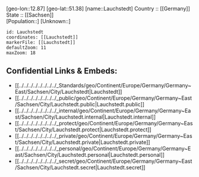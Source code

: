 ﻿---
location: [51.38,12.87] 
mapzoom: [7,12] 
mapmarker: city 
type: City
tags:
- geo/City


SpocWebEntityId: 31869
isDeleted: false
confidential: public

---
[geo-lon::12.87] 
[geo-lat::51.38] 
[name::Lauchstedt] 
Country :: [[Germany]]  
State :: [[Sachsen]]  
[Population::] 
[Unknown::] 


```leaflet
id: Lauchstedt
coordinates: [[Lauchstedt]] 
markerFile: [[Lauchstedt]] 
defaultZoom: 11 
maxZoom: 18
```


## Confidential Links & Embeds: 
- [[../../../../../../../../_Standards/geo/Continent/Europe/Germany/Germany~East/Sachsen/City/Lauchstedt|Lauchstedt]] 
- [[../../../../../../../../_public/geo/Continent/Europe/Germany/Germany~East/Sachsen/City/Lauchstedt.public|Lauchstedt.public]] 
- [[../../../../../../../../_internal/geo/Continent/Europe/Germany/Germany~East/Sachsen/City/Lauchstedt.internal|Lauchstedt.internal]] 
- [[../../../../../../../../_protect/geo/Continent/Europe/Germany/Germany~East/Sachsen/City/Lauchstedt.protect|Lauchstedt.protect]] 
- [[../../../../../../../../_private/geo/Continent/Europe/Germany/Germany~East/Sachsen/City/Lauchstedt.private|Lauchstedt.private]] 
- [[../../../../../../../../_personal/geo/Continent/Europe/Germany/Germany~East/Sachsen/City/Lauchstedt.personal|Lauchstedt.personal]] 
- [[../../../../../../../../_secret/geo/Continent/Europe/Germany/Germany~East/Sachsen/City/Lauchstedt.secret|Lauchstedt.secret]] 
